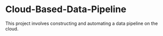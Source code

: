 # Cloud-Based-Data-Pipeline
This project involves constructing and automating a data pipeline on the cloud.
